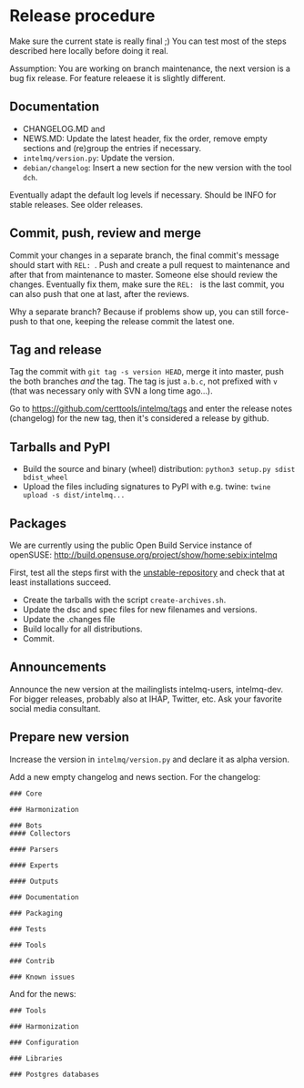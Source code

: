 # Release procedure

Make sure the current state is really final ;)
You can test most of the steps described here locally before doing it real.

Assumption: You are working on branch maintenance, the next version is a bug fix release. For feature releaese it is slightly different.

## Documentation

 * CHANGELOG.MD and
 * NEWS.MD: Update the latest header, fix the order, remove empty sections and (re)group the entries if necessary.
 * `intelmq/version.py`: Update the version.
 * `debian/changelog`: Insert a new section for the new version with the tool `dch`.

Eventually adapt the default log levels if necessary. Should be INFO for stable releases. See older releases.

## Commit, push, review and merge
Commit your changes in a separate branch, the final commit's message should start with `REL: `. Push and create a pull request to maintenance and after that from maintenance to master. Someone else should review the changes. Eventually fix them, make sure the `REL: ` is the last commit, you can also push that one at last, after the reviews.

Why a separate branch? Because if problems show up, you can still force-push to that one, keeping the release commit the latest one.

## Tag and release

Tag the commit with `git tag -s version HEAD`, merge it into master, push the both branches *and* the tag. The tag is just `a.b.c`, not prefixed with `v` (that was necessary only with SVN a long time ago...).

Go to https://github.com/certtools/intelmq/tags and enter the release notes (changelog) for the new tag, then it's considered a release by github.

## Tarballs and PyPI

 * Build the source and binary (wheel) distribution: `python3 setup.py sdist bdist_wheel`
 * Upload the files including signatures to PyPI with e.g. twine: `twine upload -s dist/intelmq...`

## Packages
We are currently using the public Open Build Service instance of openSUSE: http://build.opensuse.org/project/show/home:sebix:intelmq

First, test all the steps first with the [unstable-repository](http://build.opensuse.org/project/show/home:sebix:intelmq:unstable) and check that at least installations succeed.

 * Create the tarballs with the script `create-archives.sh`.
 * Update the dsc and spec files for new filenames and versions.
 * Update the .changes file
 * Build locally for all distributions.
 * Commit.

## Announcements

Announce the new version at the mailinglists intelmq-users, intelmq-dev.
For bigger releases, probably also at IHAP, Twitter, etc. Ask your favorite social media consultant.

## Prepare new version

Increase the version in `intelmq/version.py` and declare it as alpha version.

Add a new empty changelog and news section. For the changelog:

```
### Core

### Harmonization

### Bots
#### Collectors

#### Parsers

#### Experts

#### Outputs

### Documentation

### Packaging

### Tests

### Tools

### Contrib

### Known issues
```
And for the news:

```
### Tools

### Harmonization

### Configuration

### Libraries

### Postgres databases
```
